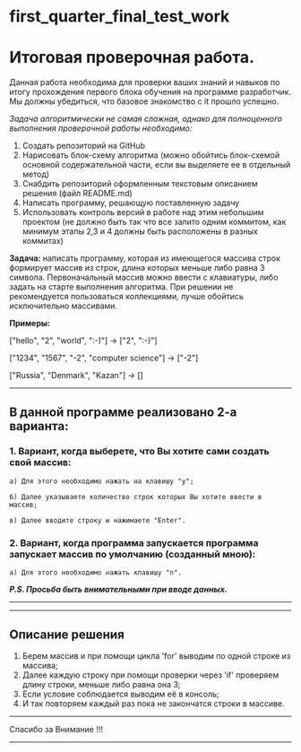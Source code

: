 # first_quarter_final_test_work

# **Итоговая проверочная работа.**

Данная работа необходима для проверки ваших знаний и навыков по итогу прохождения первого блока обучения на программе разработчик. Мы должны убедиться, что базовое знакомство с it прошло успешно.

*Задача алгоритмически не самая сложная, однако для полноценного выполнения проверочной работы необходимо:*

1.	Создать репозиторий на GitHub
2.	Нарисовать блок-схему алгоритма (можно обойтись блок-схемой основной содержательной части, если вы выделяете ее в отдельный метод)
3.	Снабдить репозиторий оформленным текстовым описанием решения (файл README.md)
4.	Написать программу, решающую поставленную задачу
5.	Использовать контроль версий в работе над этим небольшим проектом (не должно быть так что все залито одним коммитом, как минимум этапы 2,3 и 4 должны быть расположены в разных коммитах)

**Задача:** написать программу, которая из имеющегося массива строк формирует массив из строк, длина которых меньше либо равна 3 символа. Первоначальный массив можно ввести с клавиатуры, либо задать на старте выполнения алгоритма. При решении не рекомендуется пользоваться коллекциями, лучше обойтись исключительно массивами.

**Примеры:**

["hello", "2", "world", ":-)"] -> ["2", ":-)"]

["1234", "1567", "-2", "computer science"] -> ["-2"]

["Russia", "Denmark", "Kazan"] -> []

***

## В данной программе реализовано 2-а варианта:

### 1. Вариант, когда выберете, что Вы хотите сами создать свой массив:
    а) Для этого необходимо нажать на клавишу "y";

    б) Далее указываете количество строк которых Вы хотите ввести в массив;

    в) Далее вводите строку и нажимаете "Enter".

### 2. Вариант, когда программа запускается программа запускает массив по умолчанию (созданный мною):
    а) Для этого необходимо нажать клавишу "n".

***P.S. Просьба быть внимательными при вводе данных.***


***
***

## Описание решения

1. Берем массив и при помощи цикла 'for' выводим по одной строке из массива;  
2. Далее каждую строку при помощи проверки через 'if' проверяем длину строки, меньше либо равна она 3;
3. Если условие соблюдается выводим её в консоль;
4. И так повторяем каждый раз пока не закончатся строки в массиве.  

***
Спасибо за Внимание !!!
***
